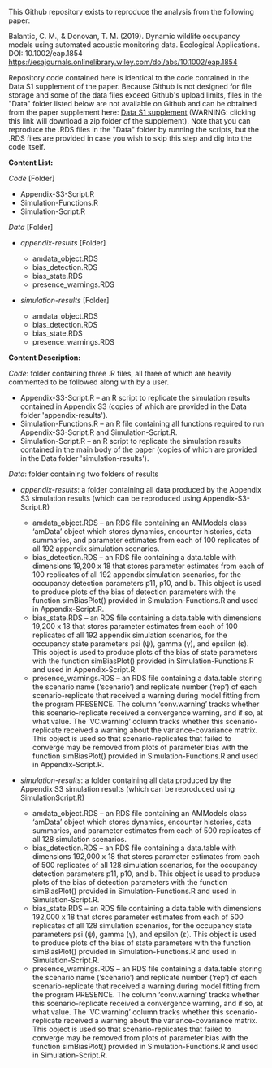 This Github repository exists to reproduce the analysis from the following paper:

Balantic, C. M., & Donovan, T. M. (2019).
Dynamic wildlife occupancy models using automated acoustic monitoring data. Ecological Applications. DOI: 10.1002/eap.1854 https://esajournals.onlinelibrary.wiley.com/doi/abs/10.1002/eap.1854

Repository code contained here is identical to the code contained in the Data S1 supplement of the paper. Because Github is not designed for file storage and some of the data files exceed Github's upload limits, files in the "Data" folder listed below are not available on Github and can be obtained from the paper supplement here: [Data S1 supplement](https://esajournals.onlinelibrary.wiley.com/action/downloadSupplement?doi=10.1002%2Feap.1854&file=eap1854-sup-0004-DataS1.zip) (WARNING: clicking this link will download a zip folder of the supplement). Note that you can reproduce the .RDS files in the "Data" folder by running the scripts, but the .RDS files are provided in case you wish to skip this step and dig into the code itself.   

**Content List:**

*Code* [Folder]

  * Appendix-S3-Script.R
  * Simulation-Functions.R
  * Simulation-Script.R
  
*Data* [Folder]

  * *appendix-results* [Folder]
  
      - amdata_object.RDS
      - bias_detection.RDS
      - bias_state.RDS
      - presence_warnings.RDS
      
      
  * *simulation-results* [Folder]
  
      - amdata_object.RDS
      - bias_detection.RDS
      - bias_state.RDS
      - presence_warnings.RDS


**Content Description:** 

*Code*: folder containing three .R files, all three of which are heavily commented to
be followed along with by a user.

  - Appendix-S3-Script.R – an R script to replicate the simulation results
contained in Appendix S3 (copies of which are provided in the Data folder
'appendix-results').
  - Simulation-Functions.R – an R file containing all functions required
to run Appendix-S3-Script.R and Simulation-Script.R.
  - Simulation-Script.R – an R script to replicate the simulation results
contained in the main body of the paper (copies of which are provided in the
Data folder 'simulation-results').

*Data*: folder containing two folders of results

  - *appendix-results*: a folder containing all data produced by the Appendix S3
simulation results (which can be reproduced using Appendix-S3-
Script.R)
    * amdata_object.RDS – an RDS file containing an AMModels
class ‘amData’ object which stores dynamics, encounter histories, data
summaries, and parameter estimates from each of 100 replicates of all
192 appendix simulation scenarios.
    * bias_detection.RDS – an RDS file containing a data.table with
dimensions 19,200 x 18 that stores parameter estimates from each of
100 replicates of all 192 appendix simulation scenarios, for the
occupancy detection parameters p11, p10, and b. This object is used to
produce plots of the bias of detection parameters with the function
simBiasPlot() provided in Simulation-Functions.R and used
in Appendix-Script.R.
    * bias_state.RDS – an RDS file containing a data.table with
dimensions 19,200 x 18 that stores parameter estimates from each of
100 replicates of all 192 appendix simulation scenarios, for the
occupancy state parameters psi (ψ), gamma (γ), and epsilon (ε). This
object is used to produce plots of the bias of state parameters with the
function simBiasPlot() provided in Simulation-Functions.R
and used in Appendix-Script.R.
    * presence_warnings.RDS – an RDS file containing a data.table
storing the scenario name (‘scenario’) and replicate number (‘rep’) of
each scenario-replicate that received a warning during model fitting
from the program PRESENCE. The column ‘conv.warning’ tracks
whether this scenario-replicate received a convergence warning, and if
so, at what value. The ‘VC.warning’ column tracks whether this
scenario-replicate received a warning about the variance-covariance
matrix. This object is used so that scenario-replicates that failed to
converge may be removed from plots of parameter bias with the 
function simBiasPlot() provided in Simulation-Functions.R
and used in Appendix-Script.R.


- *simulation-results*: a folder containing all data produced by the Appendix
S3 simulation results (which can be reproduced using SimulationScript.R)
    * amdata_object.RDS – an RDS file containing an AMModels
class ‘amData’ object which stores dynamics, encounter histories, data
summaries, and parameter estimates from each of 500 replicates of all
128 simulation scenarios.
    * bias_detection.RDS – an RDS file containing a data.table with
dimensions 192,000 x 18 that stores parameter estimates from each of
500 replicates of all 128 simulation scenarios, for the occupancy
detection parameters p11, p10, and b. This object is used to produce
plots of the bias of detection parameters with the function
simBiasPlot() provided in Simulation-Functions.R and used
in Simulation-Script.R.
    * bias_state.RDS – an RDS file containing a data.table with
dimensions 192,000 x 18 that stores parameter estimates from each of
500 replicates of all 128 simulation scenarios, for the occupancy state
parameters psi (ψ), gamma (γ), and epsilon (ε). This object is used to
produce plots of the bias of state parameters with the function
simBiasPlot() provided in Simulation-Functions.R and used
in Simulation-Script.R.
    * presence_warnings.RDS – an RDS file containing a data.table
storing the scenario name (‘scenario’) and replicate number (‘rep’) of
each scenario-replicate that received a warning during model fitting
from the program PRESENCE. The column ‘conv.warning’ tracks
whether this scenario-replicate received a convergence warning, and if
so, at what value. The ‘VC.warning’ column tracks whether this
scenario-replicate received a warning about the variance-covariance
matrix. This object is used so that scenario-replicates that failed to
converge may be removed from plots of parameter bias with the
function simBiasPlot() provided in Simulation-Functions.R
and used in Simulation-Script.R.
